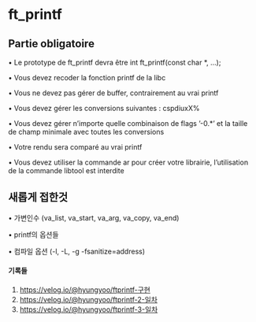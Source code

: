 # ft_printf

## Partie obligatoire

• Le prototype de ft_printf devra être int ft_printf(const char *, ...);

• Vous devez recoder la fonction printf de la libc

• Vous ne devez pas gérer de buffer, contrairement au vrai printf

• Vous devez gérer les conversions suivantes : cspdiuxX%

• Vous devez gérer n’importe quelle combinaison de flags ’-0.*’ et la taille de champ minimale avec toutes les conversions

• Votre rendu sera comparé au vrai printf

• Vous devez utiliser la commande ar pour créer votre librairie, l’utilisation de la commande libtool est interdite

## 새롭게 접한것

• 가변인수 (va_list, va_start, va_arg, va_copy, va_end)

• printf의 옵션들

• 컴파일 옵션 (-l, -L, -g -fsanitize=address)

#### 기록들
1. https://velog.io/@hyungyoo/ftprintf-구현
2. https://velog.io/@hyungyoo/ftprintf-2-일차
3. https://velog.io/@hyungyoo/ftprintf-3-일차

